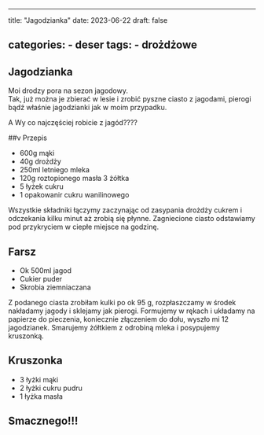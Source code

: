

---
title: "Jagodzianka"
date: 2023-06-22
draft: false

categories:
    - deser
tags:
    - drożdżowe
---

## Jagodzianka


Moi drodzy pora na sezon jagodowy.  
Tak, już można je zbierać w lesie i zrobić pyszne ciasto
z jagodami, pierogi bądź właśnie jagodzianki jak w moim przypadku.

A Wy co najczęściej robicie z jagód????


##v Przepis


* 600g mąki
* 40g drożdży
* 250ml letniego mleka
* 120g roztopionego masła 3 żółtka
* 5 łyżek cukru
* 1 opakowanir cukru wanilinowego

Wszystkie składniki łączymy zaczynając od zasypania drożdży cukrem i odczekania kilku minut aż zrobią się płynne.
Zagniecione ciasto odstawiamy pod przykryciem w ciepłe miejsce na godzinę.


## Farsz


* Ok 500ml jagod
* Cukier puder
* Skrobia ziemniaczana

Z podanego ciasta zrobiłam kulki po ok 95 g, 
rozpłaszczamy w środek nakładamy jagody i sklejamy jak pierogi. Formujemy w rękach i układamy na papierze do pieczenia, 
koniecznie złączeniem do dołu,
wyszło mi 12 jagodzianek.
Smarujemy żółtkiem z odrobiną mleka i posypujemy kruszonką.


## Kruszonka


* 3 łyżki mąki
* 2 łyżki cukru pudru
* 1 łyżka masła


## Smacznego!!!